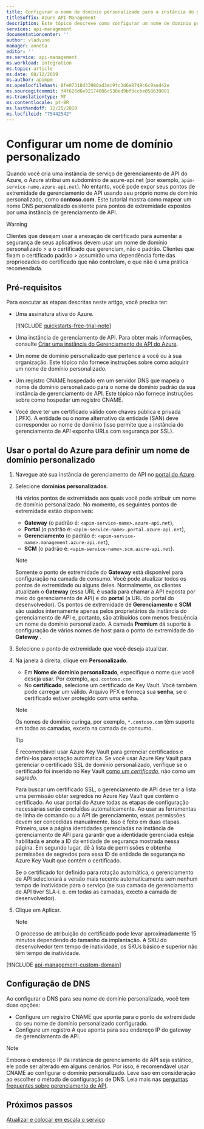 ```yaml
---
title: Configurar o nome de domínio personalizado para a instância do gerenciamento de API do Azure
titleSuffix: Azure API Management
description: Este tópico descreve como configurar um nome de domínio personalizado para sua instância de Gerenciamento de API do Azure.
services: api-management
documentationcenter: ''
author: vladvino
manager: anneta
editor: ''
ms.service: api-management
ms.workload: integration
ms.topic: article
ms.date: 08/12/2019
ms.author: apimpm
ms.openlocfilehash: 8fe07318d33980ad3ec9fc3d6e8749c6c9aed42e
ms.sourcegitcommit: f4f626d6e92174086c530ed9bf3ccbe058639081
ms.translationtype: MT
ms.contentlocale: pt-BR
ms.lasthandoff: 12/25/2019
ms.locfileid: "75442542"
---
```

# <a name="configure-a-custom-domain-name"></a>Configurar um nome de domínio personalizado

Quando você cria uma instância de serviço de gerenciamento de API do Azure, o Azure atribui um subdomínio de azure-api.net (por exemplo, `apim-service-name.azure-api.net`). No entanto, você pode expor seus pontos de extremidade de gerenciamento de API usando seu próprio nome de domínio personalizado, como **contoso.com**. Este tutorial mostra como mapear um nome DNS personalizado existente para pontos de extremidade expostos por uma instância de gerenciamento de API.

> [!WARNING]
> Clientes que desejam usar a anexação de certificado para aumentar a segurança de seus aplicativos devem usar um nome de domínio personalizado > e o certificado que gerenciam, não o padrão. Clientes que fixam o certificado padrão > assumirão uma dependência forte das propriedades do certificado que não controlam, o que não é uma prática recomendada.

## <a name="prerequisites"></a>Pré-requisitos

Para executar as etapas descritas neste artigo, você precisa ter:

-   Uma assinatura ativa do Azure.

    [!INCLUDE [quickstarts-free-trial-note](../../includes/quickstarts-free-trial-note.md)]

-   Uma instância de gerenciamento de API. Para obter mais informações, consulte [Criar uma instância do Gerenciamento de API do Azure](get-started-create-service-instance.md).
-   Um nome de domínio personalizado que pertence a você ou à sua organização. Este tópico não fornece instruções sobre como adquirir um nome de domínio personalizado.
-   Um registro CNAME hospedado em um servidor DNS que mapeia o nome de domínio personalizado para o nome de domínio padrão da sua instância de gerenciamento de API. Este tópico não fornece instruções sobre como hospedar um registro CNAME.
-   Você deve ter um certificado válido com chaves pública e privada (.PFX). A entidade ou o nome alternativo da entidade (SAN) deve corresponder ao nome de domínio (isso permite que a instância do gerenciamento de API exponha URLs com segurança por SSL).

## <a name="use-the-azure-portal-to-set-a-custom-domain-name"></a>Usar o portal do Azure para definir um nome de domínio personalizado

1. Navegue até sua instância de gerenciamento de API no [portal do Azure](https://portal.azure.com/).
1. Selecione **domínios personalizados**.

    Há vários pontos de extremidade aos quais você pode atribuir um nome de domínio personalizado. No momento, os seguintes pontos de extremidade estão disponíveis:

    - **Gateway** (o padrão é: `<apim-service-name>.azure-api.net`),
    - **Portal** (o padrão é: `<apim-service-name>.portal.azure-api.net`),
    - **Gerenciamento** (o padrão é: `<apim-service-name>.management.azure-api.net`),
    - **SCM** (o padrão é: `<apim-service-name>.scm.azure-api.net`).

    > [!NOTE]
    > Somente o ponto de extremidade do **Gateway** está disponível para configuração na camada de consumo.
    > Você pode atualizar todos os pontos de extremidade ou alguns deles. Normalmente, os clientes atualizam o **Gateway** (essa URL é usada para chamar a API exposta por meio do gerenciamento de API) e do **portal** (a URL do portal do desenvolvedor).
    > Os pontos de extremidade de **Gerenciamento** e **SCM** são usados internamente apenas pelos proprietários da instância do gerenciamento de API e, portanto, são atribuídos com menos frequência um nome de domínio personalizado.
    > A camada **Premium** dá suporte à configuração de vários nomes de host para o ponto de extremidade do **Gateway** .

1. Selecione o ponto de extremidade que você deseja atualizar.
1. Na janela à direita, clique em **Personalizado**.

    - Em **Nome de domínio personalizado**, especifique o nome que você deseja usar. Por exemplo, `api.contoso.com`.
    - No **certificado**, selecione um certificado de Key Vault. Você também pode carregar um válido. Arquivo PFX e forneça sua **senha**, se o certificado estiver protegido com uma senha.

    > [!NOTE]
    > Os nomes de domínio curinga, por exemplo, `*.contoso.com` têm suporte em todas as camadas, exceto na camada de consumo.

    > [!TIP]
    > É recomendável usar Azure Key Vault para gerenciar certificados e defini-los para rotação automática.
    > Se você usar Azure Key Vault para gerenciar o certificado SSL de domínio personalizado, verifique se o certificado foi inserido no Key Vault [como um _certificado_](https://docs.microsoft.com/rest/api/keyvault/CreateCertificate/CreateCertificate), não como um _segredo_.
    >
    > Para buscar um certificado SSL, o gerenciamento de API deve ter a lista uma permissão obter segredos no Azure Key Vault que contém o certificado. Ao usar portal do Azure todas as etapas de configuração necessárias serão concluídas automaticamente. Ao usar as ferramentas de linha de comando ou a API de gerenciamento, essas permissões devem ser concedidas manualmente. Isso é feito em duas etapas. Primeiro, use a página identidades gerenciadas na instância de gerenciamento de API para garantir que a identidade gerenciada esteja habilitada e anote a ID da entidade de segurança mostrada nessa página. Em segundo lugar, dê à lista de permissões e obtenha permissões de segredos para essa ID de entidade de segurança no Azure Key Vault que contém o certificado.
    >
    > Se o certificado for definido para rotação automática, o gerenciamento de API selecionará a versão mais recente automaticamente sem nenhum tempo de inatividade para o serviço (se sua camada de gerenciamento de API tiver SLA-i. e. em todas as camadas, exceto a camada de desenvolvedor).

1. Clique em Aplicar.

    > [!NOTE]
    > O processo de atribuição do certificado pode levar aproximadamente 15 minutos dependendo do tamanho da implantação. A SKU do desenvolvedor tem tempo de inatividade, os SKUs básico e superior não têm tempo de inatividade.

[!INCLUDE [api-management-custom-domain](../../includes/api-management-custom-domain.md)]

## <a name="dns-configuration"></a>Configuração de DNS

Ao configurar o DNS para seu nome de domínio personalizado, você tem duas opções:

-   Configure um registro CNAME que aponte para o ponto de extremidade do seu nome de domínio personalizado configurado.
-   Configure um registro A que aponta para seu endereço IP do gateway de gerenciamento de API.

> [!NOTE]
> Embora o endereço IP da instância de gerenciamento de API seja estático, ele pode ser alterado em alguns cenários. Por isso, é recomendável usar CNAME ao configurar o domínio personalizado. Leve isso em consideração ao escolher o método de configuração de DNS. Leia mais nas [perguntas frequentes sobre gerenciamento de API](api-management-faq.md#how-can-i-secure-the-connection-between-the-api-management-gateway-and-my-back-end-services).

## <a name="next-steps"></a>Próximos passos

[Atualizar e colocar em escala o serviço](upgrade-and-scale.md)
